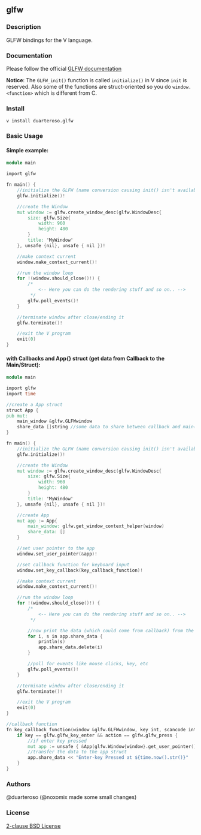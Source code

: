## glfw

### Description
GLFW bindings for the V language.

### Documentation
Please follow the official [GLFW documentation](https://www.glfw.org/documentation.html)

**Notice**: The `GLFW_init()` function is called `initialize()` in V since `init` is reserved.
Also some of the functions are struct-oriented so you do `window.<function>` which is different from C.

### Install
`v install duarteroso.glfw`

### Basic Usage
#### Simple example:
```v
module main

import glfw

fn main() {
	//initialize the GLFW (name conversion causing init() isn't available at V)
	glfw.initialize()!

	//create the Window
	mut window := glfw.create_window_desc(glfw.WindowDesc{
		size: glfw.Size{
			width: 960
			height: 480
		}
		title: 'MyWindow'
	}, unsafe {nil}, unsafe { nil })!

	//make context current
	window.make_context_current()!

	//run the window loop
	for !(window.should_close()!) {
		/*
			<-- Here you can do the rendering stuff and so on.. -->
		 */
		glfw.poll_events()!
	}

	//terminate window after close/ending it
	glfw.terminate()!

	//exit the V program
	exit(0)
}

```

#### with Callbacks and App{} struct (get data from Callback to the Main/Struct):
```v
module main

import glfw
import time

//create a App struct
struct App {
pub mut:
	main_window &glfw.GLFWwindow
	share_data []string //some data to share between callback and main()
}

fn main() {
	//initialize the GLFW (name conversion causing init() isn't available at V)
	glfw.initialize()!

	//create the Window
	mut window := glfw.create_window_desc(glfw.WindowDesc{
		size: glfw.Size{
			width: 960
			height: 480
		}
		title: 'MyWindow'
	}, unsafe {nil}, unsafe { nil })!

	//create App
	mut app := App{
		main_window: glfw.get_window_context_helper(window)
		share_data: []
	}

	//set user pointer to the app
	window.set_user_pointer(&app)!

	//set callback function for keyboard input
	window.set_key_callback(key_callback_function)!

	//make context current
	window.make_context_current()!

	//run the window loop
	for !(window.should_close()!) {
		/*
			<-- Here you can do the rendering stuff and so on.. -->
		 */

		//now print the data (which could come from callback) from the app struct and remove it afterwards
		for i, s in app.share_data {
			println(s)
			app.share_data.delete(i)
		}

		//poll for events like mouse clicks, key, etc
		glfw.poll_events()!
	}

	//terminate window after close/ending it
	glfw.terminate()!

	//exit the V program
	exit(0)
}

//callback function
fn key_callback_function(window &glfw.GLFWwindow, key int, scancode int, action int, mods int) {
	if key == glfw.glfw_key_enter && action == glfw.glfw_press {
		//if enter key pressed
		mut app := unsafe { &App(glfw.Window{window}.get_user_pointer() or {}) }
		//transfer the data to the app struct
		app.share_data << "Enter-key Pressed at ${time.now().str()}"
	}
}
```

### Authors
@duarteroso
(@noxomix made some small changes)

### License
[2-clause BSD License](https://opensource.org/licenses/BSD-2-Clause)

